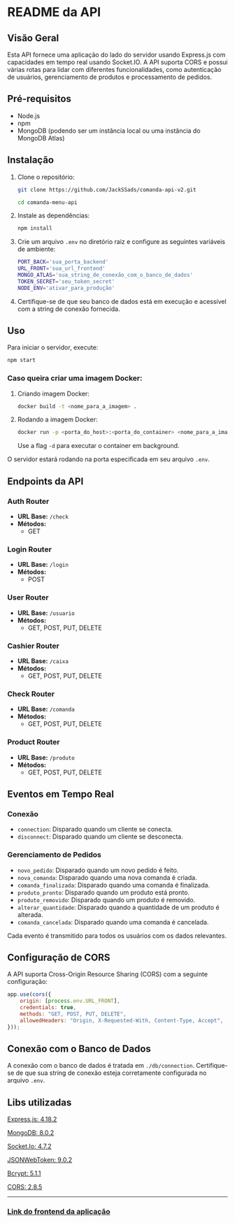 # README da API

## Visão Geral

Esta API fornece uma aplicação do lado do servidor usando Express.js com capacidades em tempo real usando Socket.IO. A API suporta CORS e possui várias rotas para lidar com diferentes funcionalidades, como autenticação de usuários, gerenciamento de produtos e processamento de pedidos.

## Pré-requisitos

- Node.js
- npm
- MongoDB (podendo ser um instância local ou uma instância do MongoDB Atlas)

## Instalação

1. Clone o repositório:
    ```bash
    git clone https://github.com/JackSSads/comanda-api-v2.git

    cd comanda-menu-api
    ```

2. Instale as dependências:
    ```bash
    npm install
    ```

3. Crie um arquivo `.env` no diretório raiz e configure as seguintes variáveis de ambiente:
    ```bash
    PORT_BACK='sua_porta_backend'
    URL_FRONT='sua_url_frontend'
    MONGO_ATLAS='sua_string_de_conexão_com_o_banco_de_dados'
    TOKEN_SECRET='seu_token_secret'
    NODE_ENV='ativar_para_produção'
    ```

4. Certifique-se de que seu banco de dados está em execução e acessível com a string de conexão fornecida.

## Uso

Para iniciar o servidor, execute:
```bash
npm start
```

### Caso queira criar uma imagem Docker:
1. Criando imagem Docker:
    ```bash
    docker build -t <nome_para_a_imagem> .
    ```
2. Rodando a imagem Docker:
    ```bash
    docker run -p <porta_do_host>:<porta_do_container> <nome_para_a_imagem>
    ```
    Use a flag `-d` para executar o container em background.

O servidor estará rodando na porta especificada em seu arquivo `.env`.

## Endpoints da API

### Auth Router

- **URL Base:** `/check`
- **Métodos:**
  - GET

### Login Router

- **URL Base:** `/login`
- **Métodos:**
  - POST

### User Router

- **URL Base:** `/usuario`
- **Métodos:**
  - GET, POST, PUT, DELETE

### Cashier Router

- **URL Base:** `/caixa`
- **Métodos:**
  - GET, POST, PUT, DELETE

### Check Router

- **URL Base:** `/comanda`
- **Métodos:**
  - GET, POST, PUT, DELETE

### Product Router

- **URL Base:** `/produto`
- **Métodos:**
  - GET, POST, PUT, DELETE

## Eventos em Tempo Real

### Conexão

- `connection`: Disparado quando um cliente se conecta.
- `disconnect`: Disparado quando um cliente se desconecta.

### Gerenciamento de Pedidos

- `novo_pedido`: Disparado quando um novo pedido é feito.
- `nova_comanda`: Disparado quando uma nova comanda é criada.
- `comanda_finalizada`: Disparado quando uma comanda é finalizada.
- `produto_pronto`: Disparado quando um produto está pronto.
- `produto_removido`: Disparado quando um produto é removido.
- `alterar_quantidade`: Disparado quando a quantidade de um produto é alterada.
- `comanda_cancelada`: Disparado quando uma comanda é cancelada.

Cada evento é transmitido para todos os usuários com os dados relevantes.

## Configuração de CORS

A API suporta Cross-Origin Resource Sharing (CORS) com a seguinte configuração:
```javascript
app.use(cors({
    origin: [process.env.URL_FRONT],
    credentials: true,
    methods: "GET, POST, PUT, DELETE",
    allowedHeaders: "Origin, X-Requested-With, Content-Type, Accept",
}));
```

## Conexão com o Banco de Dados

A conexão com o banco de dados é tratada em `./db/connection`. Certifique-se de que sua string de conexão esteja corretamente configurada no arquivo `.env`.

## Libs utilizadas

[Express.js: 4.18.2](https://expressjs.com/)

[MongoDB: 8.0.2](https://www.mongodb.com/docs/)

[Socket.Io: 4.7.2](https://socket.io/docs/v4/)

[JSONWebToken: 9.0.2](https://jwt.io/)

[Bcrypt: 5.1.1](https://www.npmjs.com/package/bcrypt)

[CORS: 2.8.5](https://www.npmjs.com/package/cors)

---
### [Link do frontend da aplicação](https://github.com/JackSSads/comanda-v2)
